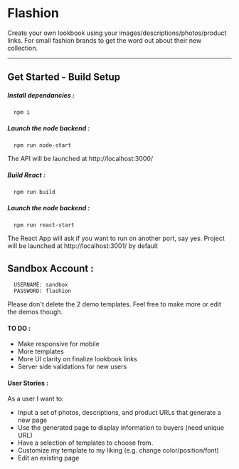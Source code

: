 # Flashion
Create your own lookbook using your images/descriptions/photos/product links. For small fashion brands to get the word out about their new collection.

------

## Get Started - Build Setup
##### Install dependancies :
```shell
  npm i
```

##### Launch the node backend :
```shell
  npm run node-start
```

The API will be launched at http://localhost:3000/

##### Build React :
```shell
  npm run build
```

##### Launch the node backend :
```shell
  npm run react-start
```

The React App will ask if you want to run on another port, say yes. Project will be launched at http://localhost:3001/ by default

## Sandbox Account :
```
  USERNAME: sandbox
  PASSWORD: flashion
```
Please don't delete the 2 demo templates. Feel free to make more or edit the demos though.


#### TO DO :
* Make responsive for mobile
* More templates
* More UI clarity on finalize lookbook links
* Server side validations for new users

#### User Stories : 

As a user I want to:

- Input a set of photos, descriptions, and product URLs that generate a new page
- Use the generated page to display information to buyers (need unique URL)
- Have a selection of templates to choose from.
- Customize my template to my liking (e.g. change color/position/font)
- Edit an existing page
